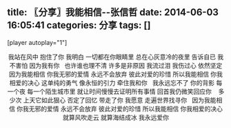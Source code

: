 title: 〖分享〗我能相信--张信哲
date: 2014-06-03 16:05:41
categories: 分享
tags: []
---
[player autoplay="1"]
<p style="text-align: center;"><span style="text-align: center;">我站在风中 抱住了你</span>
<span style="text-align: center;">我明白 一切都在你眼睛里</span>
<span style="text-align: center;">总在心灰意冷的夜里 告诉自已</span><!--more-->
<span style="text-align: center;">我不害怕 因为我有你</span>
<span style="text-align: center;"> </span>
<span style="text-align: center;">也许谁也理不清 许多是非原因</span>
<span style="text-align: center;">我流过泪 我伤过心 依然坚定</span>
<span style="text-align: center;">因为我能相信 你我无邪的爱情</span>
<span style="text-align: center;">永远不会放弃 彼此对爱的珍惜</span>
<span style="text-align: center;">所以我能相信 你我相爱的决心</span>
<span style="text-align: center;">这单纯的勇气 像永恒的引力</span>
<span style="text-align: center;">牵住我和你</span>
<span style="text-align: center;"> </span>
<span style="text-align: center;">我永远忘不了 你的背影</span>
<span style="text-align: center;">每一个夜 每一个陌生城市里</span>
<span style="text-align: center;">就让时间慢慢去证明所有事情</span>
<span style="text-align: center;">回首我仍微笑回应你</span>
<span style="text-align: center;"> </span><span style="text-align: center;"> </span>
<span style="text-align: center;">多少次 上天它如此狠心</span>
<span style="text-align: center;">否定了回忆 带走了你</span>
<span style="text-align: center;">我愿意 走遍世界找寻你</span>
<span style="text-align: center;"> </span>
<span style="text-align: center;">因为我能相信 你我无邪的爱情</span>
<span style="text-align: center;">永远不会放弃 彼此对爱的珍惜</span>
<span style="text-align: center;">所以我能相信 你我相爱的决心</span>
<span style="text-align: center;">就算风吹走云 就算海结成冰</span>
<span style="text-align: center;">我永远爱你</span></p>
<p style="text-align: center;"></p>
